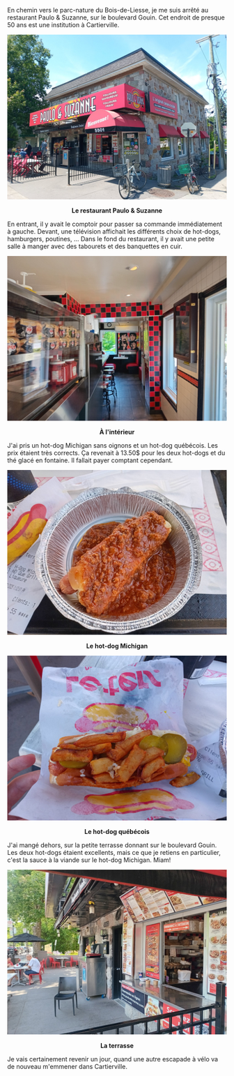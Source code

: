 En chemin vers le parc-nature du Bois-de-Liesse, je me suis arrêté au restaurant Paulo & Suzanne, sur le boulevard Gouin. Cet endroit de presque 50 ans est une institution à Cartierville.

![Le restaurant Paulo & Suzanne](/assets/2025/06/20250621_paulosuzanne/outside.jpg)
<p align="center"><b>Le restaurant Paulo & Suzanne</b></p>

En entrant, il y avait le comptoir pour passer sa commande immédiatement à gauche. Devant, une télévision affichait les différents choix de hot-dogs, hamburgers, poutines, ... Dans le fond du restaurant, il y avait une petite salle à manger avec des tabourets et des banquettes en cuir.

![À l'intérieur](/assets/2025/06/20250621_paulosuzanne/inside.jpg)
<p align="center"><b>À l'intérieur</b></p>

J'ai pris un hot-dog Michigan sans oignons et un hot-dog québécois. Les prix étaient très corrects. Ça revenait à 13.50$ pour les deux hot-dogs et du thé glacé en fontaine. Il fallait payer comptant cependant.

![Le hot-dog Michigan](/assets/2025/06/20250621_paulosuzanne/michigan.jpg)
<p align="center"><b>Le hot-dog Michigan</b></p>

![Le hot-dog québécois](/assets/2025/06/20250621_paulosuzanne/quebec.jpg)
<p align="center"><b>Le hot-dog québécois</b></p>

J'ai mangé dehors, sur la petite terrasse donnant sur le boulevard Gouin. Les deux hot-dogs étaient excellents, mais ce que je retiens en particulier, c'est la sauce à la viande sur le hot-dog Michigan. Miam!

![La terrasse](/assets/2025/06/20250621_paulosuzanne/terrasse.jpg)
<p align="center"><b>La terrasse</b></p>

Je vais certainement revenir un jour, quand une autre escapade à vélo va de nouveau m'emmener dans Cartierville.
